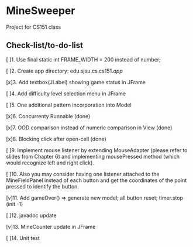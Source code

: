 # MineSweeper
Project for CS151 class

  
Check-list/to-do-list
----------------------
[ ]1. Use final static int FRAME_WIDTH = 200 instead of number;

[ ]2. Create app directory: edu.sjsu.cs.cs151.*app*

[x]3. Add textbox(JLabel) showing game status in JFrame

[ ]4. Add difficulty level selection menu in JFrame

[ ]5. One additional pattern incorporation into Model

[x]6. Concurrenty Runnable (done)

[x]7. OOD comparison instead of numeric comparison in View (done)

[x]8. Blocking click after open-cell (done)

[ ]9. Implement mouse listener by extending MouseAdapter (please refer to slides from Chapter 6) and implementing mousePressed method (which would recognize left and right click).

[ ]10. Also you may consider having one listener attached to the MineFieldPanel instead of each button and get the coordinates of the point pressed to identify the button.

[v]11. Add gameOver() => generate new model; all button reset; timer.stop (init -1)

[ ]12. javadoc update

[v]13. MineCounter update in JFrame
                                      
[ ]14. Unit test
